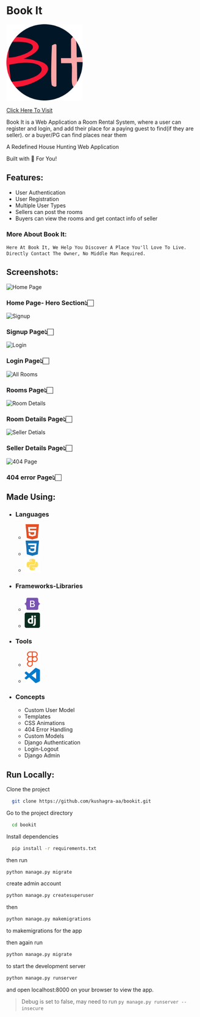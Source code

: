 # Book It

<img src="static\assets\media\logo.png" alt="logo" width="200"/>

[Click Here To Visit](https://github.com/kushagra-aa/multlists)

Book It is a Web Application a Room Rental System,
where a user can register and login, and add their place for a paying guest to find(if they are seller).
or a buyer/PG can find places near them

A Redefined House Hunting Web Application

Built with 🤍 For You!

## Features:

- User Authentication
- User Registration
- Multiple User Types
- Sellers can post the rooms
- Buyers can view the rooms and get contact info of seller

### More About Book It:

    Here At Book It, We Help You Discover A Place You'll Love To Live. Directly Contact The Owner, No Middle Man Required.

## Screenshots:

![Home Page](https://user-images.githubusercontent.com/68841296/137738972-95a8f799-7a2b-4cf3-adb8-8db0060a21b7.png)
### Home Page- Hero Section👆🏻

![Signup](https://user-images.githubusercontent.com/68841296/137739237-920beaee-52be-436a-ad19-5a189ebb0bb2.png)
### Signup Page👆🏻

![Login](https://user-images.githubusercontent.com/68841296/137739163-59c33625-5e00-4d30-87e7-275243cf9190.png)
### Login Page👆🏻

![All Rooms](https://user-images.githubusercontent.com/68841296/137739110-beabd04f-b55b-471f-a98e-f6032c86a896.png)
### Rooms Page👆🏻

![Room Details](https://user-images.githubusercontent.com/68841296/137739342-b5fdd1ad-dc6a-49b9-b57e-072da1590b7a.png)
### Room Details Page👆🏻

![Seller Detials](https://user-images.githubusercontent.com/68841296/137739380-b60fffb4-75a3-4fed-9bce-82cf5c26ee9b.png)
### Seller Details Page👆🏻

![404 Page](https://user-images.githubusercontent.com/68841296/139087971-0d835007-d175-41a3-99bb-130004a7b64c.png)
### 404 error Page👆🏻

## Made Using:

- ### Languages
  - <img src="static/assets/media/images/HTML.png"    width="40" alt="HTML">
  - <img src="static/assets/media/images/CSS.png" width="40" alt="CSS">
  - <img src="static/assets/media/images/Python.png"  width="40" alt="Python">
- ### Frameworks-Libraries
  - <img src="static/assets/media/images/Bootstrap.png"   width="40" alt="Bootstrap">
  - <img src="static/assets/media/images/Django.png"  width="40" alt="Django">
- ### Tools

  - <img src="static/assets/media/images/Figma.png"   width="40" alt="Figma">

  - <img src="static/assets/media/images/vscode.png" width="40" alt="VS Code">

- ### Concepts
  - Custom User Model
  - Templates
  - CSS Animations
  - 404 Error Handling
  - Custom Models
  - Django Authentication
  - Login-Logout
  - Django Admin

## Run Locally:

Clone the project

```bash
  git clone https://github.com/kushagra-aa/bookit.git
```

Go to the project directory

```bash
  cd bookit
```

Install dependencies

```bash
  pip install -r requirements.txt
```

then run

```bash
python manage.py migrate
```

create admin account

```bash
python manage.py createsuperuser
```

then

```bash
python manage.py makemigrations
```

to makemigrations for the app

then again run

```bash
python manage.py migrate
```

to start the development server

```bash
python manage.py runserver
```

and open localhost:8000 on your browser to view the app.

> Debug is set to false, may need to run `py manage.py runserver --insecure`
